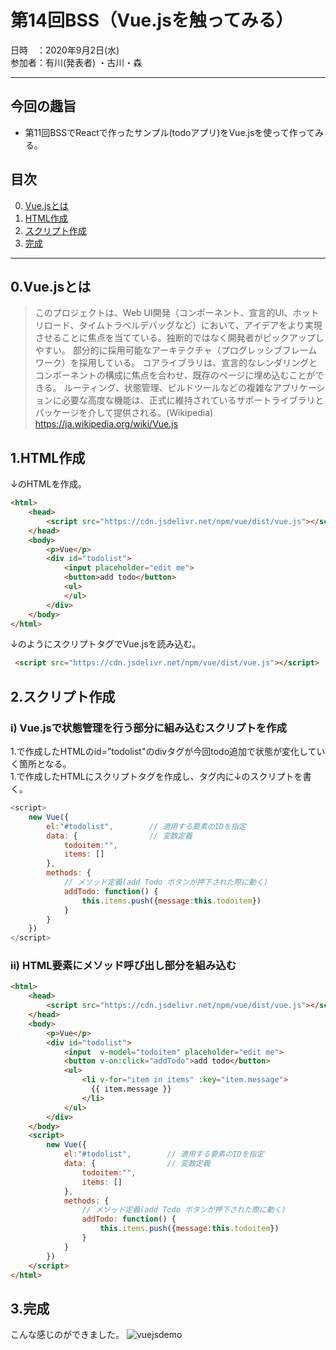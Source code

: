 # 第14回BSS（Vue.jsを触ってみる）

日時　：2020年9月2日(水)  
参加者：有川(発表者) ・古川・森  

---
## 今回の趣旨
- 第11回BSSでReactで作ったサンプル(todoアプリ)をVue.jsを使って作ってみる。

## 目次
0. [Vue.jsとは](#0Vuejsとは)  
1. [HTML作成](#1HTML作成)  
2. [スクリプト作成](#2スクリプト作成)  
3. [完成](#3完成)


---
## 0.Vue.jsとは
>このプロジェクトは、Web UI開発（コンポーネント、宣言的UI、ホットリロード、タイムトラベルデバッグなど）において、アイデアをより実現させることに焦点を当てている。独断的ではなく開発者がピックアップしやすい。
部分的に採用可能なアーキテクチャ（プログレッシブフレームワーク）を採用している。 コアライブラリは、宣言的なレンダリングとコンポーネントの構成に焦点を合わせ、既存のページに埋め込むことができる。 ルーティング、状態管理、ビルドツールなどの複雑なアプリケーションに必要な高度な機能は、正式に維持されているサポートライブラリとパッケージを介して提供される。(Wikipedia)
https://ja.wikipedia.org/wiki/Vue.js

## 1.HTML作成

↓のHTMLを作成。
```html
<html>
    <head>
        <script src="https://cdn.jsdelivr.net/npm/vue/dist/vue.js"></script>
    </head>
    <body>
        <p>Vue</p>
        <div id="todolist">
            <input placeholder="edit me">
            <button>add todo</button>
            <ul>
            </ul>
        </div>
    </body>
</html>
```

↓のようにスクリプトタグでVue.jsを読み込む。
```html
 <script src="https://cdn.jsdelivr.net/npm/vue/dist/vue.js"></script>
```

## 2.スクリプト作成

### i) Vue.jsで状態管理を行う部分に組み込むスクリプトを作成

1.で作成したHTMLのid=”todolist"のdivタグが今回todo追加で状態が変化していく箇所となる。  
1.で作成したHTMLにスクリプトタグを作成し、タグ内に↓のスクリプトを書く。
~~~javascript
<script>
    new Vue({
        el:"#todolist",        // 適用する要素のIDを指定
        data: {                // 変数定義
            todoitem:"",
            items: []
        },
        methods: {
            // メソッド定義(add Todo ボタンが押下された際に動く)
            addTodo: function() {
                this.items.push({message:this.todoitem})
            }
        }
    })
</script>
~~~

### ii) HTML要素にメソッド呼び出し部分を組み込む
```html
<html>
    <head>
        <script src="https://cdn.jsdelivr.net/npm/vue/dist/vue.js"></script>
    </head>
    <body>
        <p>Vue</p>
        <div id="todolist">
            <input  v-model="todoitem" placeholder="edit me">
            <button v-on:click="addTodo">add todo</button>
            <ul>
                <li v-for="item in items" :key="item.message">
                  {{ item.message }}
                </li>
            </ul>
        </div>
    </body>
    <script>
        new Vue({
            el:"#todolist",        // 適用する要素のIDを指定
            data: {                // 変数定義
                todoitem:"",
                items: []
            },
            methods: {
                // メソッド定義(add Todo ボタンが押下された際に動く)
                addTodo: function() {
                    this.items.push({message:this.todoitem})
                }
            }
        })
    </script>
</html>
```

## 3.完成
こんな感じのができました。
![vuejsdemo](https://user-images.githubusercontent.com/66286964/92468906-e1348180-f20e-11ea-8e05-84b40a8d1b1b.gif)